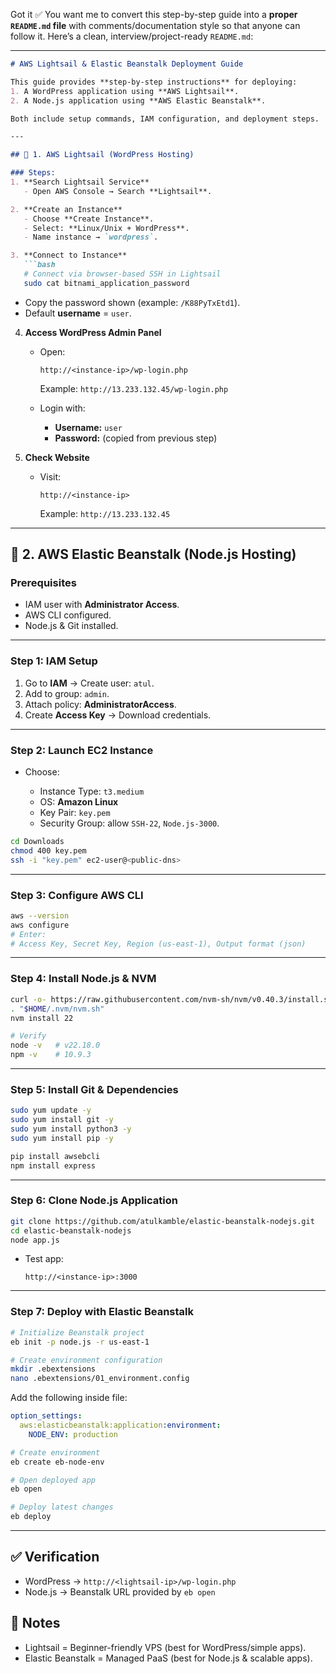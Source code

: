 Got it ✅ You want me to convert this step-by-step guide into a **proper `README.md` file** with comments/documentation style so that anyone can follow it.
Here’s a clean, interview/project-ready `README.md`:

---

````markdown
# AWS Lightsail & Elastic Beanstalk Deployment Guide

This guide provides **step-by-step instructions** for deploying:
1. A WordPress application using **AWS Lightsail**.  
2. A Node.js application using **AWS Elastic Beanstalk**.  

Both include setup commands, IAM configuration, and deployment steps.  

---

## 🚀 1. AWS Lightsail (WordPress Hosting)

### Steps:
1. **Search Lightsail Service**  
   - Open AWS Console → Search **Lightsail**.

2. **Create an Instance**  
   - Choose **Create Instance**.  
   - Select: **Linux/Unix + WordPress**.  
   - Name instance → `wordpress`.

3. **Connect to Instance**  
   ```bash
   # Connect via browser-based SSH in Lightsail
   sudo cat bitnami_application_password
````

* Copy the password shown (example: `/K88PyTxEtd1`).
* Default **username** = `user`.

4. **Access WordPress Admin Panel**

   * Open:

     ```
     http://<instance-ip>/wp-login.php
     ```

     Example: `http://13.233.132.45/wp-login.php`

   * Login with:

     * **Username:** `user`
     * **Password:** (copied from previous step)

5. **Check Website**

   * Visit:

     ```
     http://<instance-ip>
     ```

     Example: `http://13.233.132.45`

---

## 🌱 2. AWS Elastic Beanstalk (Node.js Hosting)

### Prerequisites

* IAM user with **Administrator Access**.
* AWS CLI configured.
* Node.js & Git installed.

---

### Step 1: IAM Setup

1. Go to **IAM** → Create user: `atul`.
2. Add to group: `admin`.
3. Attach policy: **AdministratorAccess**.
4. Create **Access Key** → Download credentials.

---

### Step 2: Launch EC2 Instance

* Choose:

  * Instance Type: `t3.medium`
  * OS: **Amazon Linux**
  * Key Pair: `key.pem`
  * Security Group: allow `SSH-22`, `Node.js-3000`.

```bash
cd Downloads
chmod 400 key.pem
ssh -i "key.pem" ec2-user@<public-dns>
```

---

### Step 3: Configure AWS CLI

```bash
aws --version
aws configure
# Enter:
# Access Key, Secret Key, Region (us-east-1), Output format (json)
```

---

### Step 4: Install Node.js & NVM

```bash
curl -o- https://raw.githubusercontent.com/nvm-sh/nvm/v0.40.3/install.sh | bash
. "$HOME/.nvm/nvm.sh"
nvm install 22

# Verify
node -v   # v22.18.0
npm -v    # 10.9.3
```

---

### Step 5: Install Git & Dependencies

```bash
sudo yum update -y
sudo yum install git -y
sudo yum install python3 -y
sudo yum install pip -y

pip install awsebcli
npm install express
```

---

### Step 6: Clone Node.js Application

```bash
git clone https://github.com/atulkamble/elastic-beanstalk-nodejs.git
cd elastic-beanstalk-nodejs
node app.js
```

* Test app:

  ```
  http://<instance-ip>:3000
  ```

---

### Step 7: Deploy with Elastic Beanstalk

```bash
# Initialize Beanstalk project
eb init -p node.js -r us-east-1

# Create environment configuration
mkdir .ebextensions
nano .ebextensions/01_environment.config
```

Add the following inside file:

```yaml
option_settings:
  aws:elasticbeanstalk:application:environment:
    NODE_ENV: production
```

```bash
# Create environment
eb create eb-node-env

# Open deployed app
eb open

# Deploy latest changes
eb deploy
```

---

## ✅ Verification

* WordPress → `http://<lightsail-ip>/wp-login.php`
* Node.js → Beanstalk URL provided by `eb open`

## 📝 Notes

* Lightsail = Beginner-friendly VPS (best for WordPress/simple apps).
* Elastic Beanstalk = Managed PaaS (best for Node.js & scalable apps).

```
